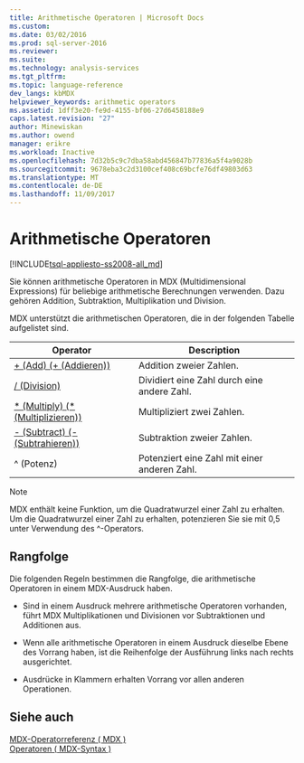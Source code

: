 ```yaml
---
title: Arithmetische Operatoren | Microsoft Docs
ms.custom: 
ms.date: 03/02/2016
ms.prod: sql-server-2016
ms.reviewer: 
ms.suite: 
ms.technology: analysis-services
ms.tgt_pltfrm: 
ms.topic: language-reference
dev_langs: kbMDX
helpviewer_keywords: arithmetic operators
ms.assetid: 1dff3e20-fe9d-4155-bf06-27d6458188e9
caps.latest.revision: "27"
author: Minewiskan
ms.author: owend
manager: erikre
ms.workload: Inactive
ms.openlocfilehash: 7d32b5c9c7dba58abd456847b77836a5f4a9028b
ms.sourcegitcommit: 9678eba3c2d3100cef408c69bcfe76df49803d63
ms.translationtype: MT
ms.contentlocale: de-DE
ms.lasthandoff: 11/09/2017
---
```

# <a name="arithmetic-operators"></a>Arithmetische Operatoren
[!INCLUDE[tsql-appliesto-ss2008-all_md](../includes/tsql-appliesto-ss2008-all-md.md)]

  Sie können arithmetische Operatoren in MDX (Multidimensional Expressions) für beliebige arithmetische Berechnungen verwenden. Dazu gehören Addition, Subtraktion, Multiplikation und Division.  
  
 MDX unterstützt die arithmetischen Operatoren, die in der folgenden Tabelle aufgelistet sind.  
  
|Operator|Description|  
|--------------|-----------------|  
|[+ (Add) (+ (Addieren))](../mdx/add-mdx.md)|Addition zweier Zahlen.|  
|[/ (Division)](../mdx/divide-mdx-operator-reference.md)|Dividiert eine Zahl durch eine andere Zahl.|  
|[* (Multiply) (* (Multiplizieren))](../mdx/multiply-mdx.md)|Multipliziert zwei Zahlen.|  
|[- (Subtract) (- (Subtrahieren))](../mdx/subtract-mdx.md)|Subtraktion zweier Zahlen.|  
|^ (Potenz) |Potenziert eine Zahl mit einer anderen Zahl.|  
  
> [!NOTE]  
>  MDX enthält keine Funktion, um die Quadratwurzel einer Zahl zu erhalten. Um die Quadratwurzel einer Zahl zu erhalten, potenzieren Sie sie mit 0,5 unter Verwendung des ^-Operators.  
  
## <a name="order-of-precedence"></a>Rangfolge  
 Die folgenden Regeln bestimmen die Rangfolge, die arithmetische Operatoren in einem MDX-Ausdruck haben.  
  
-   Sind in einem Ausdruck mehrere arithmetische Operatoren vorhanden, führt MDX Multiplikationen und Divisionen vor Subtraktionen und Additionen aus.  
  
-   Wenn alle arithmetische Operatoren in einem Ausdruck dieselbe Ebene des Vorrang haben, ist die Reihenfolge der Ausführung links nach rechts ausgerichtet.  
  
-   Ausdrücke in Klammern erhalten Vorrang vor allen anderen Operationen.  
  
## <a name="see-also"></a>Siehe auch  
 [MDX-Operatorreferenz &#40; MDX &#41;](../mdx/mdx-operator-reference-mdx.md)   
 [Operatoren &#40; MDX-Syntax &#41;](../mdx/operators-mdx-syntax.md)  
  
  
